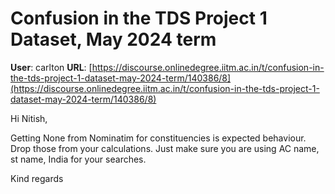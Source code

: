 # Confusion in the TDS Project 1 Dataset, May 2024 term

**User**: carlton
**URL**: [https://discourse.onlinedegree.iitm.ac.in/t/confusion-in-the-tds-project-1-dataset-may-2024-term/140386/8](https://discourse.onlinedegree.iitm.ac.in/t/confusion-in-the-tds-project-1-dataset-may-2024-term/140386/8)

Hi Nitish,

Getting None from Nominatim for constituencies is expected behaviour. Drop those from your calculations. Just make sure you are using AC name, st name, India for your searches.

Kind regards
